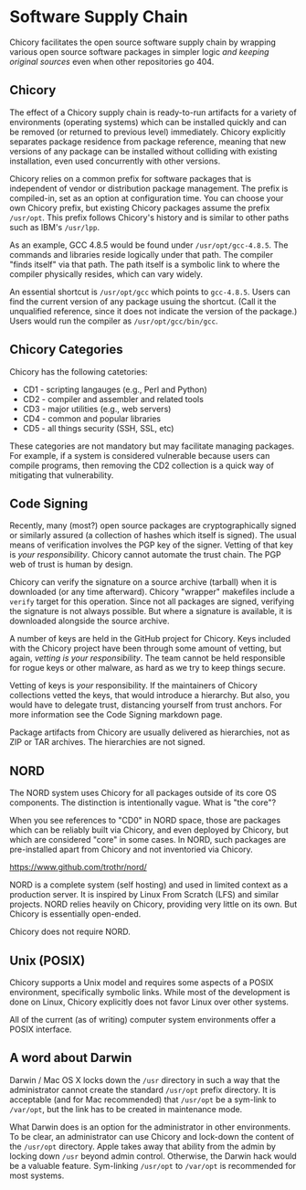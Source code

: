 # Software Supply Chain

Chicory facilitates the open source software supply chain by wrapping
various open source software packages in simpler logic *and keeping
original sources* even when other repositories go 404.

## Chicory

The effect of a Chicory supply chain is ready-to-run artifacts for
a variety of environments (operating systems) which can be installed
quickly and can be removed (or returned to previous level) immediately.
Chicory explicitly separates package residence from package reference,
meaning that new versions of any package can be installed without
colliding with existing installation, even used concurrently
with other versions.

Chicory relies on a common prefix for software packages
that is independent of vendor or distribution package management.
The prefix is compiled-in, set as an option at configuration time.
You can choose your own Chicory prefix, but existing Chicory packages
assume the prefix `/usr/opt`. This prefix follows Chicory's history
and is similar to other paths such as IBM's `/usr/lpp`.

As an example, GCC 4.8.5 would be found under `/usr/opt/gcc-4.8.5`.
The commands and libraries reside logically under that path. The compiler
"finds itself" via that path. The path itself is a symbolic link
to where the compiler physically resides, which can vary widely.

An essential shortcut is `/usr/opt/gcc` which points to `gcc-4.8.5`.
Users can find the current version of any package usuing the shortcut.
(Call it the unqualified reference, since it does not indicate the version
of the package.) Users would run the compiler as `/usr/opt/gcc/bin/gcc`.

## Chicory Categories

Chicory has the following catetories:

* CD1 - scripting langauges (e.g., Perl and Python)
* CD2 - compiler and assembler and related tools
* CD3 - major utilities (e.g., web servers)
* CD4 - common and popular libraries
* CD5 - all things security (SSH, SSL, etc)

These categories are not mandatory but may facilitate managing packages.
For example, if a system is considered vulnerable because users can
compile programs, then removing the CD2 collection is a quick way of
mitigating that vulnerability.

## Code Signing

Recently, many (most?) open source packages are cryptographically signed
or similarly assured (a collection of hashes which itself is signed).
The usual means of verification involves the PGP key of the signer.
Vetting of that key is *your responsibility*. Chicory cannot automate
the trust chain. The PGP web of trust is human by design.

Chicory can verify the signature on a source archive (tarball) when
it is downloaded (or any time afterward). Chicory "wrapper" makefiles
include a `verify` target for this operation. Since not all packages are
signed, verifying the signature is not always possible. But where a
signature is available, it is downloaded alongside the source archive.

A number of keys are held in the GitHub project for Chicory.
Keys included with the Chicory project have been through some amount
of vetting, but again, *vetting is your responsibility*. The team
cannot be held responsible for rogue keys or other malware, as hard
as we try to keep things secure.

Vetting of keys is *your* responsibility. If the maintainers of Chicory
collections vetted the keys, that would introduce a hierarchy. But also,
you would have to delegate trust, distancing yourself from trust anchors.
For more information see the Code Signing markdown page.



Package artifacts from Chicory are usually delivered as hierarchies,
not as ZIP or TAR archives. The hierarchies are not signed.

## NORD

The NORD system uses Chicory for all packages outside of its
core OS components. The distinction is intentionally vague.
What is "the core"?

When you see references to "CD0" in NORD space, those are packages
which can be reliably built via Chicory, and even deployed by Chicory,
but which are considered "core" in some cases. In NORD, such packages
are pre-installed apart from Chicory and not inventoried via Chicory.

https://www.github.com/trothr/nord/

NORD is a complete system (self hosting) and used in limited context
as a production server. It is inspired by Linux From Scratch (LFS)
and similar projects. NORD relies heavily on Chicory, providing
very little on its own. But Chicory is essentially open-ended.

Chicory does not require NORD.

## Unix (POSIX)

Chicory supports a Unix model and requires some aspects of a POSIX
environment, specifically symbolic links. While most of the development
is done on Linux, Chicory explicitly does not favor Linux over other systems.

All of the current (as of writing) computer system environments
offer a POSIX interface.

## A word about Darwin

Darwin / Mac OS X locks down the `/usr` directory in such a way that the
administrator cannot create the standard `/usr/opt` prefix directory.
It is acceptable (and for Mac recommended) that `/usr/opt` be a sym-link
to `/var/opt`, but the link has to be created in maintenance mode.

What Darwin does is an option for the administrator in other environments.
To be clear, an administrator can use Chicory and lock-down the content
of the `/usr/opt` directory. Apple takes away that ability from the admin
by locking down `/usr` beyond admin control. Otherwise, the Darwin hack
would be a valuable feature. Sym-linking `/usr/opt` to `/var/opt`
is recommended for most systems.


